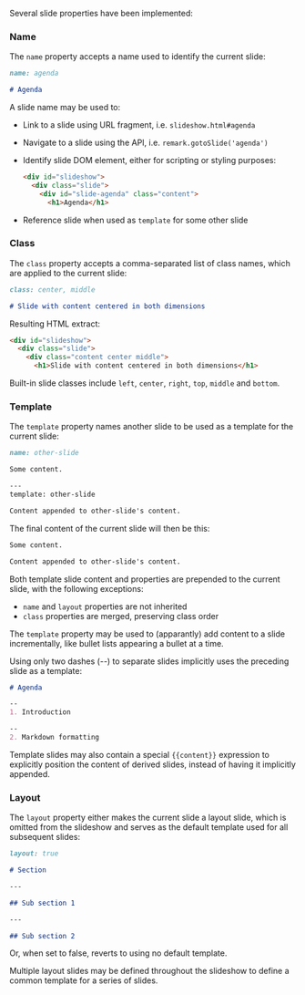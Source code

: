 Several slide properties have been implemented:

### <a name="name">Name</a>

The `name` property accepts a name used to identify the current slide:

```markdown
name: agenda

# Agenda
```

A slide name may be used to:

 - Link to a slide using URL fragment, i.e. `slideshow.html#agenda`

 - Navigate to a slide using the API, i.e. `remark.gotoSlide('agenda')`

 - Identify slide DOM element, either for scripting or styling purposes:

    ```html
    <div id="slideshow">
      <div class="slide">
        <div id="slide-agenda" class="content">
          <h1>Agenda</h1>
    ```

 - Reference slide when used as `template` for some other slide

### <a name="class">Class</a>

The `class` property accepts a comma-separated list of class names, which are applied to the current slide:

```markdown
class: center, middle

# Slide with content centered in both dimensions
```

Resulting HTML extract:

```html
<div id="slideshow">
  <div class="slide">
    <div class="content center middle">
      <h1>Slide with content centered in both dimensions</h1>
```

Built-in slide classes include `left`, `center`, `right`, `top`, `middle` and `bottom`.

### <a name="template">Template</a>

The `template` property names another slide to be used as a template for the current slide:

```markdown
name: other-slide

Some content.

---
template: other-slide

Content appended to other-slide's content.
```

The final content of the current slide will then be this:

```markdown
Some content.

Content appended to other-slide's content.
```

Both template slide content and properties are prepended to the current slide, with the following exceptions:

- `name` and `layout` properties are not inherited
- `class` properties are merged, preserving class order

The `template` property may be used to (apparantly) add content to a slide incrementally, like bullet lists appearing a bullet at a time.

Using only two dashes (--) to separate slides implicitly uses the preceding slide as a template:

```markdown
# Agenda

--
1. Introduction

--
2. Markdown formatting
```

Template slides may also contain a special `{{content}}` expression to explicitly position the content of derived slides, instead of having it implicitly appended.

### <a name="layout">Layout</a>

The `layout` property either makes the current slide a layout slide, which is omitted from the slideshow and serves as the default template used for all subsequent slides:

```markdown
layout: true

# Section

---

## Sub section 1

---

## Sub section 2
```

Or, when set to false, reverts to using no default template.

Multiple layout slides may be defined throughout the slideshow to define a common template for a series of slides.